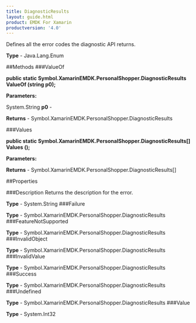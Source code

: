```yaml
---
title: DiagnosticResults
layout: guide.html
product: EMDK For Xamarin 
productversion: '4.0' 
---
```

Defines all the error codes the diagnostic API returns. 

**Type** - Java.Lang.Enum

##Methods
###ValueOf

**public static Symbol.XamarinEMDK.PersonalShopper.DiagnosticResults ValueOf (string p0);**


        

**Parameters:**

System.String **p0**  - 
        

**Returns** - Symbol.XamarinEMDK.PersonalShopper.DiagnosticResults

###Values

**public static Symbol.XamarinEMDK.PersonalShopper.DiagnosticResults[] Values ();**


        

**Parameters:**

**Returns** - Symbol.XamarinEMDK.PersonalShopper.DiagnosticResults[]

##Properties

###Description
Returns the description for the error.

**Type** - System.String
###Failure

        

**Type** - Symbol.XamarinEMDK.PersonalShopper.DiagnosticResults
###FeatureNotSupported

        

**Type** - Symbol.XamarinEMDK.PersonalShopper.DiagnosticResults
###InvalidObject

        

**Type** - Symbol.XamarinEMDK.PersonalShopper.DiagnosticResults
###InvalidValue

        

**Type** - Symbol.XamarinEMDK.PersonalShopper.DiagnosticResults
###Success

        

**Type** - Symbol.XamarinEMDK.PersonalShopper.DiagnosticResults
###Undefined

        

**Type** - Symbol.XamarinEMDK.PersonalShopper.DiagnosticResults
###Value

        

**Type** - System.Int32
